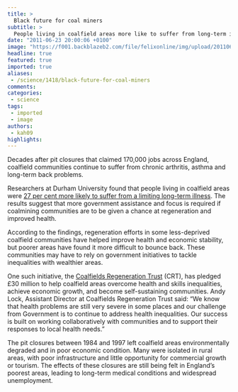 ```yaml
---
title: >
  Black future for coal miners
subtitle: >
  People living in coalfield areas more like to suffer from long-term illnesses
date: "2011-06-23 20:00:06 +0100"
image: "https://f001.backblazeb2.com/file/felixonline/img/upload/201106232059-felix-mick%20on%20sylvester.jpg"
headline: true
featured: true
imported: true
aliases:
 - /science/1418/black-future-for-coal-miners
comments:
categories:
 - science
tags:
 - imported
 - image
authors:
 - kah09
highlights:
---
```


Decades after pit closures that claimed 170,000 jobs across England, coalfield communities continue to suffer from chronic arthritis, asthma and long-term back problems.

Researchers at Durham University found that people living in coalfield areas were [27 per cent more likely to suffer from a limiting long-term illness](http://www.dur.ac.uk/somuchmore/regional_news/?itemno=12059). The results suggest that more government assistance and focus is required if coalmining communities are to be given a chance at regeneration and improved health.

According to the findings, regeneration efforts in some less-deprived coalfield communities have helped improve health and economic stability, but poorer areas have found it more difficult to bounce back. These communities may have to rely on government initiatives to tackle inequalities with wealthier areas.

One such initiative, the [Coalfields Regeneration Trust](http://www.coalfields-regen.org.uk/) (CRT), has pledged £30 million to help coalfield areas overcome health and skills inequalities, achieve economic growth, and become self-sustaining communities. Andy Lock, Assistant Director at Coalfields Regeneration Trust said: “We know that health problems are still very severe in some places and our challenge from Government is to continue to address health inequalities. Our success is built on working collaboratively with communities and to support their responses to local health needs.”

The pit closures between 1984 and 1997 left coalfield areas environmentally degraded and in poor economic condition. Many were isolated in rural areas, with poor infrastructure and little opportunity for commercial growth or tourism. The effects of these closures are still being felt in England’s poorest areas, leading to long-term medical conditions and widespread unemployment.
